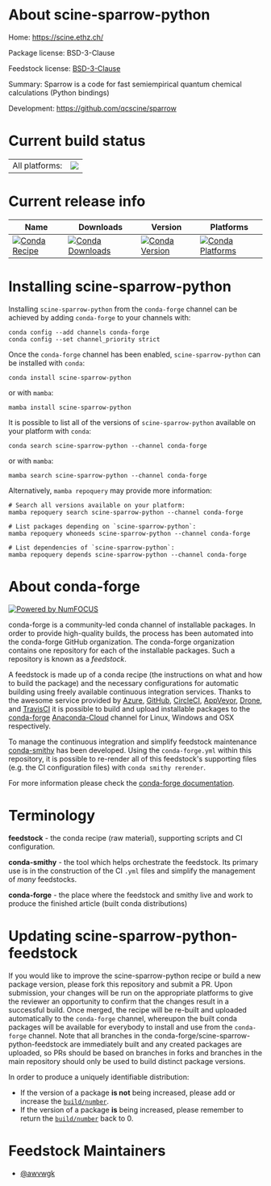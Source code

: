 About scine-sparrow-python
==========================

Home: https://scine.ethz.ch/

Package license: BSD-3-Clause

Feedstock license: [BSD-3-Clause](https://github.com/conda-forge/scine-sparrow-python-feedstock/blob/main/LICENSE.txt)

Summary: Sparrow is a code for fast semiempirical quantum chemical calculations (Python bindings)


Development: https://github.com/qcscine/sparrow

Current build status
====================


<table><tr><td>All platforms:</td>
    <td>
      <a href="https://dev.azure.com/conda-forge/feedstock-builds/_build/latest?definitionId=16069&branchName=main">
        <img src="https://dev.azure.com/conda-forge/feedstock-builds/_apis/build/status/scine-sparrow-python-feedstock?branchName=main">
      </a>
    </td>
  </tr>
</table>

Current release info
====================

| Name | Downloads | Version | Platforms |
| --- | --- | --- | --- |
| [![Conda Recipe](https://img.shields.io/badge/recipe-scine--sparrow--python-green.svg)](https://anaconda.org/conda-forge/scine-sparrow-python) | [![Conda Downloads](https://img.shields.io/conda/dn/conda-forge/scine-sparrow-python.svg)](https://anaconda.org/conda-forge/scine-sparrow-python) | [![Conda Version](https://img.shields.io/conda/vn/conda-forge/scine-sparrow-python.svg)](https://anaconda.org/conda-forge/scine-sparrow-python) | [![Conda Platforms](https://img.shields.io/conda/pn/conda-forge/scine-sparrow-python.svg)](https://anaconda.org/conda-forge/scine-sparrow-python) |

Installing scine-sparrow-python
===============================

Installing `scine-sparrow-python` from the `conda-forge` channel can be achieved by adding `conda-forge` to your channels with:

```
conda config --add channels conda-forge
conda config --set channel_priority strict
```

Once the `conda-forge` channel has been enabled, `scine-sparrow-python` can be installed with `conda`:

```
conda install scine-sparrow-python
```

or with `mamba`:

```
mamba install scine-sparrow-python
```

It is possible to list all of the versions of `scine-sparrow-python` available on your platform with `conda`:

```
conda search scine-sparrow-python --channel conda-forge
```

or with `mamba`:

```
mamba search scine-sparrow-python --channel conda-forge
```

Alternatively, `mamba repoquery` may provide more information:

```
# Search all versions available on your platform:
mamba repoquery search scine-sparrow-python --channel conda-forge

# List packages depending on `scine-sparrow-python`:
mamba repoquery whoneeds scine-sparrow-python --channel conda-forge

# List dependencies of `scine-sparrow-python`:
mamba repoquery depends scine-sparrow-python --channel conda-forge
```


About conda-forge
=================

[![Powered by
NumFOCUS](https://img.shields.io/badge/powered%20by-NumFOCUS-orange.svg?style=flat&colorA=E1523D&colorB=007D8A)](https://numfocus.org)

conda-forge is a community-led conda channel of installable packages.
In order to provide high-quality builds, the process has been automated into the
conda-forge GitHub organization. The conda-forge organization contains one repository
for each of the installable packages. Such a repository is known as a *feedstock*.

A feedstock is made up of a conda recipe (the instructions on what and how to build
the package) and the necessary configurations for automatic building using freely
available continuous integration services. Thanks to the awesome service provided by
[Azure](https://azure.microsoft.com/en-us/services/devops/), [GitHub](https://github.com/),
[CircleCI](https://circleci.com/), [AppVeyor](https://www.appveyor.com/),
[Drone](https://cloud.drone.io/welcome), and [TravisCI](https://travis-ci.com/)
it is possible to build and upload installable packages to the
[conda-forge](https://anaconda.org/conda-forge) [Anaconda-Cloud](https://anaconda.org/)
channel for Linux, Windows and OSX respectively.

To manage the continuous integration and simplify feedstock maintenance
[conda-smithy](https://github.com/conda-forge/conda-smithy) has been developed.
Using the ``conda-forge.yml`` within this repository, it is possible to re-render all of
this feedstock's supporting files (e.g. the CI configuration files) with ``conda smithy rerender``.

For more information please check the [conda-forge documentation](https://conda-forge.org/docs/).

Terminology
===========

**feedstock** - the conda recipe (raw material), supporting scripts and CI configuration.

**conda-smithy** - the tool which helps orchestrate the feedstock.
                   Its primary use is in the construction of the CI ``.yml`` files
                   and simplify the management of *many* feedstocks.

**conda-forge** - the place where the feedstock and smithy live and work to
                  produce the finished article (built conda distributions)


Updating scine-sparrow-python-feedstock
=======================================

If you would like to improve the scine-sparrow-python recipe or build a new
package version, please fork this repository and submit a PR. Upon submission,
your changes will be run on the appropriate platforms to give the reviewer an
opportunity to confirm that the changes result in a successful build. Once
merged, the recipe will be re-built and uploaded automatically to the
`conda-forge` channel, whereupon the built conda packages will be available for
everybody to install and use from the `conda-forge` channel.
Note that all branches in the conda-forge/scine-sparrow-python-feedstock are
immediately built and any created packages are uploaded, so PRs should be based
on branches in forks and branches in the main repository should only be used to
build distinct package versions.

In order to produce a uniquely identifiable distribution:
 * If the version of a package **is not** being increased, please add or increase
   the [``build/number``](https://docs.conda.io/projects/conda-build/en/latest/resources/define-metadata.html#build-number-and-string).
 * If the version of a package **is** being increased, please remember to return
   the [``build/number``](https://docs.conda.io/projects/conda-build/en/latest/resources/define-metadata.html#build-number-and-string)
   back to 0.

Feedstock Maintainers
=====================

* [@awvwgk](https://github.com/awvwgk/)

